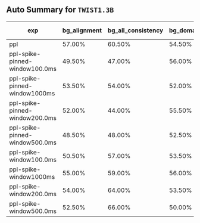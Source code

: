## Auto Summary for `TWIST1.3B`

<!-- AUTO-GEN: MODEL TABLES -->
| exp | bg_alignment | bg_all_consistency | bg_domain_consistency | gender_consistency | rir_consistency | sentiment_alignment | sentiment_consistency | speaker_consistency | Avg Consistency | Avg Alignment | Avg All |
| --- | --- | --- | --- | --- | --- | --- | --- | --- | --- | --- | --- |
| ppl | 57.00% | 60.50% | 54.50% | 69.50% | 59.50% | 52.50% | 61.00% | 69.00% | 62.33% | 54.75% | 60.44% |
| ppl-spike-pinned-window100.0ms | 49.50% | 47.00% | 56.00% | 54.50% | 54.50% | 44.50% | 49.50% | 51.50% | 52.17% | 47.00% | 50.88% |
| ppl-spike-pinned-window1000ms | 53.50% | 54.00% | 52.00% | 67.00% | 58.50% | 50.00% | 53.00% | 65.00% | 58.25% | 51.75% | 56.62% |
| ppl-spike-pinned-window200.0ms | 52.00% | 44.00% | 55.50% | 59.00% | 56.00% | 51.00% | 54.50% | 56.50% | 54.25% | 51.50% | 53.56% |
| ppl-spike-pinned-window500.0ms | 48.50% | 48.00% | 52.50% | 67.00% | 53.00% | 50.50% | 51.00% | 61.50% | 55.50% | 49.50% | 54.00% |
| ppl-spike-window100.0ms | 50.50% | 57.00% | 53.50% | 52.50% | 69.00% | 51.50% | 50.00% | 48.00% | 55.00% | 51.00% | 54.00% |
| ppl-spike-window1000ms | 55.00% | 59.00% | 56.00% | 64.50% | 74.50% | 56.50% | 56.50% | 64.50% | 62.50% | 55.75% | 60.81% |
| ppl-spike-window200.0ms | 54.00% | 64.00% | 53.50% | 58.50% | 70.00% | 54.50% | 49.50% | 55.50% | 58.50% | 54.25% | 57.44% |
| ppl-spike-window500.0ms | 52.50% | 66.00% | 50.00% | 64.50% | 65.50% | 53.00% | 52.00% | 59.50% | 59.58% | 52.75% | 57.88% |
<!-- AUTO-GEN: MODEL TABLES -->
